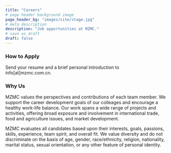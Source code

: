 ```yaml
---
title: "Careers"
# page header background image
page_header_bg: "images/site/stage.jpg"
# meta description
description: "Job opportunities at MZMC."
# save as draft
draft: false
---
```


### How to Apply

Send your resume and a brief personal introduction to info[at]mzmc.com.cn.

### Why Us

MZMC values the perspectives and contributions of each team member. We support the career development goals of our colleages and encourage a healthy work-life balance. Our work spans a wide range of projects and activities, offering broad exposure and involvement in international trade, food and agriculture issues, and market development.

MZMC evaluates all candidates based upon their interests, goals, passions, skills, experience, team spirit, and overall fit. We value diversity and do not discriminate on the basis of age, gender, race/ethnicity, religion, nationality, marital status, sexual orientation, or any other feature of personal identity.  
